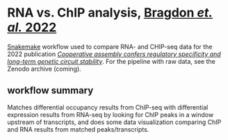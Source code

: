 
# RNA vs. ChIP analysis, [Bragdon *et. al.* 2022](https://doi.org/10.1101/2022.05.22.492993)

[Snakemake](https://snakemake.github.io/) workflow used to compare RNA- and CHIP-seq data for the 2022 publication [*Cooperative assembly confers regulatory specificity and long-term genetic circuit stability*](https://doi.org/10.1101/2022.05.22.492993). For the pipeline with raw data, see the Zenodo archive (coming).

## workflow summary

Matches differential occupancy results from ChIP-seq with differential expression results from RNA-seq by looking for ChIP peaks in a window upstream of transcripts, and does some data visualization comparing ChIP and RNA results from matched peaks/transcripts.
